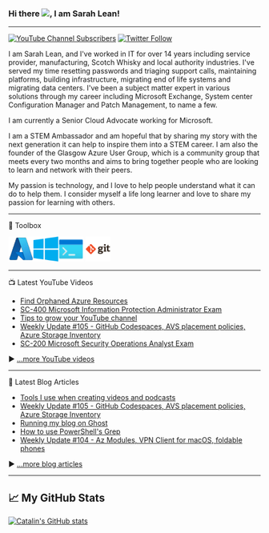 ### Hi there <img src="https://raw.githubusercontent.com/MartinHeinz/MartinHeinz/master/wave.gif" width="30px">, I am Sarah Lean!

---

[![YouTube Channel Subscribers](https://img.shields.io/youtube/channel/subscribers/UCQ8U53KvEX2JuCe48MxmV3Q?label=People%20subscribed%20to%20my%20YouTube%20channel&style=social)](https://www.youtube.com/techielass?sub_confirmation=1) [![Twitter Follow](https://img.shields.io/twitter/follow/techielass?label=Twitter%20Followers&style=social)](https://twitter.com/intent/follow?screen_name=techielass)

I am Sarah Lean, and I've worked in IT for over 14 years including service provider, manufacturing, Scotch Whisky and local authority industries. I've served my time resetting passwords and triaging support calls, maintaining platforms, building infrastructure, migrating end of life systems and migrating data centers. I've been a subject matter expert in various solutions through my career including Microsoft Exchange, System center Configuration Manager and Patch Management, to name a few.

I am currently a Senior Cloud Advocate working for Microsoft.

I am a STEM Ambassador and am hopeful that by sharing my story with the next generation it can help to inspire them into a STEM career. I am also the founder of the Glasgow Azure User Group, which is a community group that meets every two months and aims to bring together people who are looking to learn and network with their peers.

My passion is technology, and I love to help people understand what it can do to help them. I consider myself a life long learner and love to share my passion for learning with others.

---

🧰 Toolbox

<img src="https://github.com/weeyin83/weeyin83/blob/main/icons/azure.jpg" alt="Azure" width="50" height="50"/><img src="https://github.com/weeyin83/weeyin83/blob/main/icons/windows-logo.png" alt="Microsoft Windows" width="50" height="50"/><img src="https://github.com/weeyin83/weeyin83/blob/main/icons/powershell.svg" alt="PowerShell" width="50" height="50"/> <img src="https://github.com/devicons/devicon/blob/master/icons/git/git-original-wordmark.svg" alt="Git" width="50" height="50"/>

---
📺 Latest YouTube Videos
<!-- YOUTUBE-VIDEOS-LIST:START -->
- [Find Orphaned Azure Resources](https://www.youtube.com/watch?v=ninNzmsPA4s)
- [SC-400 Microsoft Information Protection Administrator Exam](https://www.youtube.com/watch?v=TpuZk0M8sms)
- [Tips to grow your YouTube channel](https://www.youtube.com/watch?v=KIYg11FMz4c)
- [Weekly Update #105 - GitHub Codespaces, AVS placement policies, Azure Storage Inventory](https://www.youtube.com/watch?v=sd11GB_0LW4)
- [SC-200 Microsoft Security Operations Analyst Exam](https://www.youtube.com/watch?v=q26kqL6LFuU)
<!-- YOUTUBE-VIDEOS-LIST:END -->

 ▶ [...more YouTube videos](https://www.youtube.com/channel/techielass?sub_confirmation=1)

---

📘 Latest Blog Articles

<!-- BLOG-POST-LIST:START -->
- [Tools I use when creating videos and podcasts](https://www.techielass.com/tools-i-use-when-creating-videos-and-podcasts/)
- [Weekly Update #105 - GitHub Codespaces, AVS placement policies, Azure Storage Inventory](https://www.techielass.com/weekly-update-105/)
- [Running my blog on Ghost](https://www.techielass.com/moving/)
- [How to use PowerShell's Grep](https://www.techielass.com/how-to-use-powershells-grep/)
- [Weekly Update #104 - Az Modules, VPN Client for macOS, foldable phones](https://www.techielass.com/weekly-update-104/)
<!-- BLOG-POST-LIST:END -->

▶ [...more blog articles](https://www.techielass.com)

---

## &#x1f4c8; My GitHub Stats

[![Catalin's GitHub stats](https://github-readme-stats.vercel.app/api?username=weeyin83&theme=radical)](https://github.com/anuraghazra/github-readme-stats)
